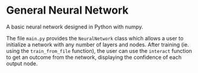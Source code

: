 # General Neural Network

A basic neural network designed in Python with numpy.

The file `main.py` provides the `NeuralNetwork` class which allows a user to
initialize a network with any number of layers and nodes. After training (ie. 
using the `train_from_file` function), the user can use the `interact` function
to get an outcome from the network, displaying the confidence of each output
node.

